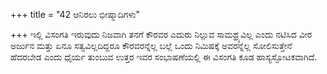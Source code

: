 +++
title = "42 ಆನಿರಲು ಭೀಷ್ಮಾದಿಗಳು"

+++
ಇಲ್ಲಿ ವಿಸಂಗತಿ ಇರುವುದು ನಿಜವಾಗಿ ತನಗೆ ಕೌರವರ ಎದುರು ನಿಲ್ಲುವ ಸಾಮಥ್ರ್ಯವಿಲ್ಲ ಎಂದು ನಟಿಸಿದ ವೀರ ಅರ್ಜುನ ಮತ್ತು ಏನೂ ಸತ್ವವಿಲ್ಲದಿದ್ದರೂ ಕೌರವರನ್ನೆಲ್ಲ ಬಲ್ಲೆ ಒಂದು ನಿಮಿಷಕ್ಕೆ ಅವರನ್ನೆಲ್ಲ ಸೋಲಿಸುತ್ತೇನೆ ಹೆದರಬೇಡ ಎಂದು ಧೈರ್ಯ ತುಂಬುವ ಉತ್ತರ ಇವರ ಸಂಭಾಷಣೆಯಲ್ಲಿ ಈ ವಿಸಂಗತಿ ಕೂಡ ಹಾಸ್ಯಸ್ಫೋಟಕವಾಗಿದೆ.